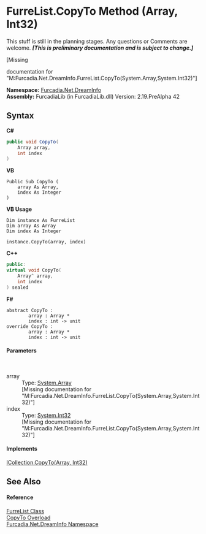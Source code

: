 # FurreList.CopyTo Method (Array, Int32)
This stuff is still in the planning stages. Any questions or Comments are welcome. _**\[This is preliminary documentation and is subject to change.\]**_

\[Missing <summary> documentation for "M:Furcadia.Net.DreamInfo.FurreList.CopyTo(System.Array,System.Int32)"\]

**Namespace:**&nbsp;<a href="N_Furcadia_Net_DreamInfo">Furcadia.Net.DreamInfo</a><br />**Assembly:**&nbsp;FurcadiaLib (in FurcadiaLib.dll) Version: 2.19.PreAlpha 42

## Syntax

**C#**<br />
``` C#
public void CopyTo(
	Array array,
	int index
)
```

**VB**<br />
``` VB
Public Sub CopyTo ( 
	array As Array,
	index As Integer
)
```

**VB Usage**<br />
``` VB Usage
Dim instance As FurreList
Dim array As Array
Dim index As Integer

instance.CopyTo(array, index)
```

**C++**<br />
``` C++
public:
virtual void CopyTo(
	Array^ array, 
	int index
) sealed
```

**F#**<br />
``` F#
abstract CopyTo : 
        array : Array * 
        index : int -> unit 
override CopyTo : 
        array : Array * 
        index : int -> unit 
```


#### Parameters
&nbsp;<dl><dt>array</dt><dd>Type: <a href="http://msdn2.microsoft.com/en-us/library/czz5hkty" target="_blank">System.Array</a><br />\[Missing <param name="array"/> documentation for "M:Furcadia.Net.DreamInfo.FurreList.CopyTo(System.Array,System.Int32)"\]</dd><dt>index</dt><dd>Type: <a href="http://msdn2.microsoft.com/en-us/library/td2s409d" target="_blank">System.Int32</a><br />\[Missing <param name="index"/> documentation for "M:Furcadia.Net.DreamInfo.FurreList.CopyTo(System.Array,System.Int32)"\]</dd></dl>

#### Implements
<a href="http://msdn2.microsoft.com/en-us/library/t4kx53hz" target="_blank">ICollection.CopyTo(Array, Int32)</a><br />

## See Also


#### Reference
<a href="T_Furcadia_Net_DreamInfo_FurreList">FurreList Class</a><br /><a href="Overload_Furcadia_Net_DreamInfo_FurreList_CopyTo">CopyTo Overload</a><br /><a href="N_Furcadia_Net_DreamInfo">Furcadia.Net.DreamInfo Namespace</a><br />